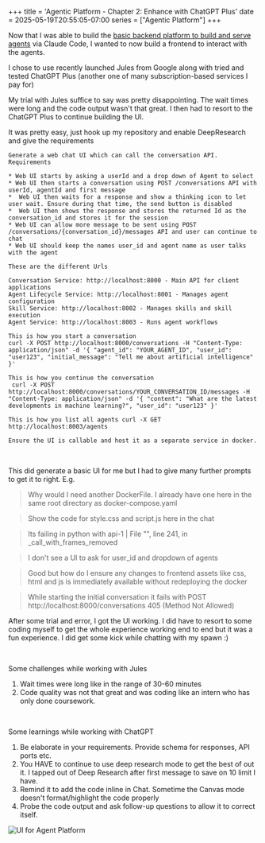 +++
title = 'Agentic Platform - Chapter 2: Enhance with ChatGPT Plus'
date = 2025-05-19T20:55:05-07:00
series = ["Agentic Platform"]
+++

Now that I was able to build the [basic backend platform to build and serve agents](/articles/playing-with-claude-code/) via Claude Code, I wanted to now build a frontend to interact with the agents.

I chose to use recently launched Jules from Google along with tried and tested ChatGPT Plus (another one of many subscription-based services I pay for)

My trial with Jules suffice to say was pretty disappointing. The wait times were long and the code output wasn't that great. I then had to resort to the ChatGPT Plus to continue building the UI.

It was pretty easy, just hook up my repository and enable DeepResearch and give the requirements

```
Generate a web chat UI which can call the conversation API. 
Requirements

* Web UI starts by asking a userId and a drop down of Agent to select 
* Web UI then starts a conversation using POST /conversations API with userId, agentId and first message
*  Web UI then waits for a response and show a thinking icon to let user wait. Ensure during that time, the send button is disabled
*  Web UI then shows the response and stores the returned Id as the conversation_id and stores it for the session
* Web UI can allow more message to be sent using POST /conversations/{conversation_id}/messages API and user can continue to chat
* Web UI should keep the names user_id and agent name as user talks with the agent

These are the different Urls

Conversation Service: http://localhost:8000 - Main API for client applications 
Agent Lifecycle Service: http://localhost:8001 - Manages agent configuration 
Skill Service: http://localhost:8002 - Manages skills and skill execution 
Agent Service: http://localhost:8003 - Runs agent workflows 

This is how you start a conversation 
curl -X POST http://localhost:8000/conversations -H "Content-Type: application/json" -d '{ "agent_id": "YOUR_AGENT_ID", "user_id": "user123", "initial_message": "Tell me about artificial intelligence" }'

This is how you continue the conversation
 curl -X POST http://localhost:8000/conversations/YOUR_CONVERSATION_ID/messages -H "Content-Type: application/json" -d '{ "content": "What are the latest developments in machine learning?", "user_id": "user123" }'

This is how you list all agents curl -X GET http://localhost:8003/agents

Ensure the UI is callable and host it as a separate service in docker.
```

<br>

This did generate a basic UI for me but I had to give many further prompts to get it to right. E.g.

>Why would I need another DockerFile. I already have one here in the same root directory as docker-compose.yaml

>Show the code for  style.css and script.js here in the chat

>Its failing in python with
>api-1              |   File "<frozen importlib._bootstrap>", line 241, in _call_with_frames_removed

>I don't see a UI to ask for user_id and dropdown of agents

>Good but how do I ensure any changes to frontend assets like css, html and js is immediately available without redeploying the docker

>While starting the initial conversation it fails with
>POST http://localhost:8000/conversations 405 (Method Not Allowed)

After some trial and error, I got the UI working. I did have to resort to some coding myself to get the whole experience working end to end but it was a fun experience. I did get some kick while chatting with my spawn :)

<br>

Some challenges while working with Jules
1. Wait times were long like in the range of 30-60 minutes
2. Code quality was not that great and was coding like an intern who has only done coursework.

<br>

Some learnings while working with ChatGPT
1. Be elaborate in your requirements. Provide schema for responses, API ports etc. 
2. You HAVE to continue to use deep research mode to get the best of out it. I tapped out of Deep Research after first message to save on 10 limit I have.
3. Remind it to add the code inline in Chat. Sometime the Canvas mode doesn't format/highlight the code properly
4. Probe the code output and ask follow-up questions to allow it to correct itself. 

![UI for Agent Platform](/images/playing-with-chatgpt.gif)